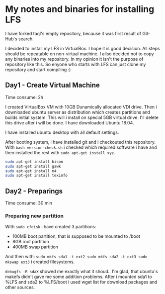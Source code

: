My notes and binaries for installing LFS
========================================

I have forked taql's empty repository, because it was first result of Git-Hub's search.

I decided to install my LFS in VirtualBox. I hope it is good decision. All steps should be repeatable on non-virtual machine. I allso decided not to copy any binaries into my repository. In my opinion it isn't the purpose of repository like this. So enyone who starts with LFS can just clone my repository and start compiling :)

Day1 - Create Virtual Machine
-----------------------------
Time consume: 2h

I created VirtualBox VM with 10GB Dunamically allocated VDI drive. Then i downloaded ubuntu server as distribution which creates partitions and builds initial system. This will i install on special 5GB virtual drive. I'll delete this drive after i will be done. I have downloaded Ubuntu 18.04.

I have installed ubuntu desktop with all default settings.

After booting system, i have installed git and i checkouted this repository. With `bash version-check.sh` i checked which required software i have and then installed the rest with `sudo apt-get install xyz`.

```bash
sudo apt-get install bison
sudo apt-get install gawk
sudo apt-get install m4
sudo apt-get install texinfo
```

Day2 - Preparings
-----------------
Time consume: 30 min

### Preparing new partition
With `sudo cfdisk` i have created 3 partitions:
* 100MB boot partition, that is supposed to be mounted to /boot
* 8GB root partition
* 400MB swap partition

And then with:
`
sudo mkfs sda1 -t ext2
sudo mkfs sda2 -t ext3
sudo mkswap ext3
`
i created filesystems.

`debugfs -R sdaX` showed me exactly what it shoud.. I'm glad, that ubuntu's makefs didn't gave me some addition problems. After i mounted sda1 to %LFS and sda2 to %LFS/boot i used wget list for download packages and other sources.
